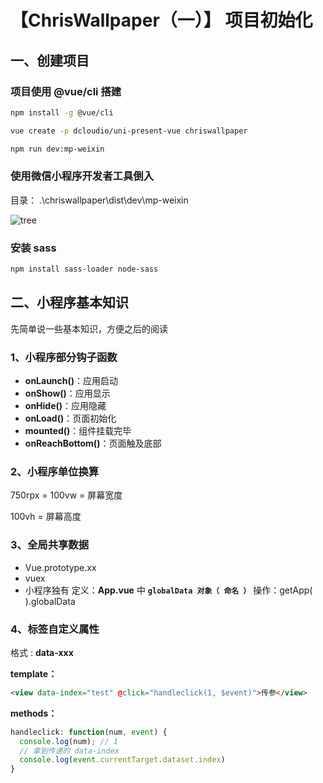 # 【ChrisWallpaper（一）】 项目初始化

## 一、创建项目

### 项目使用 **@vue/cli** 搭建

```bash
npm install -g @vue/cli

vue create -p dcloudio/uni-present-vue chriswallpaper

npm run dev:mp-weixin
```

### 使用微信小程序开发者工具倒入

目录： .\chriswallpaper\dist\dev\mp-weixin

![tree](./tree.png)

### 安装 sass

```bash
npm install sass-loader node-sass
```

## 二、小程序基本知识

先简单说一些基本知识，方便之后的阅读

### 1、小程序部分钩子函数

- **onLaunch()**：应用启动
- **onShow()**：应用显示
- **onHide()**：应用隐藏
- **onLoad()**：页面初始化
- **mounted()**：组件挂载完毕
- **onReachBottom()**：页面触及底部

### 2、小程序单位换算

750rpx = 100vw = 屏幕宽度

100vh = 屏幕高度

### 3、全局共享数据

- Vue.prototype.xx
- vuex
- 小程序独有
  定义：**App.vue** 中 **`globalData 对象（ 命名 ）`**
  操作：getApp( ).globalData

### 4、标签自定义属性

格式 : **data-xxx**

**template：**

```html
<view data-index="test" @click="handleclick(1, $event)">传参</view>
```

**methods：**

```js
handleclick: function(num, event) {
  console.log(num); // 1
  // 拿到传递的 data-index
  console.log(event.currentTarget.dataset.index)
}
```
